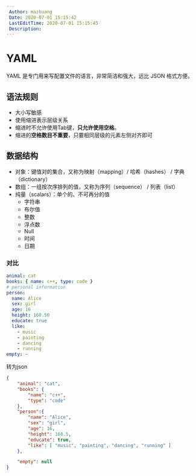 ```yaml
---
 Author: mazhuang
 Date: 2020-07-01 15:15:42
 LastEditTime: 2020-07-01 15:15:45
 Description: 
---
```

# YAML

YAML 是专门用来写配置文件的语言，非常简洁和强大，远比 JSON 格式方便。

## 语法规则

- 大小写敏感
- 使用缩进表示层级关系
- 缩进时不允许使用Tab键，**只允许使用空格**。
- 缩进的**空格数目不重要**，只要相同层级的元素左侧对齐即可

## 数据结构

- 对象：键值对的集合，又称为映射（mapping）/ 哈希（hashes） / 字典（dictionary）
- 数组：一组按次序排列的值，又称为序列（sequence） / 列表（list）
- 纯量（scalars）：单个的、不可再分的值
  - 字符串
  - 布尔值
  - 整数
  - 浮点数
  - Null
  - 时间
  - 日期

### 对比

```yaml
animal: cat
books: { name: c++, type: code }
# personal information
person:
  name: Alice
  sex: girl
  age: 16
  height: 160.50
  educate: true
  like:
    - music
    - painting
    - dancing
    - running
empty: ~
```

转为json

```json
{
    "animal": "cat",
    "books": {
        "name": "c++",
        "type": "code"
    },
    "person":{
        "name": "Alice",
        "sex": "girl",
        "age": 16,
        "height": 160.5,
        "educate": true,
        "like": [ "music", "painting", "dancing", "running" ]
    },

    "empty": null
}
```
